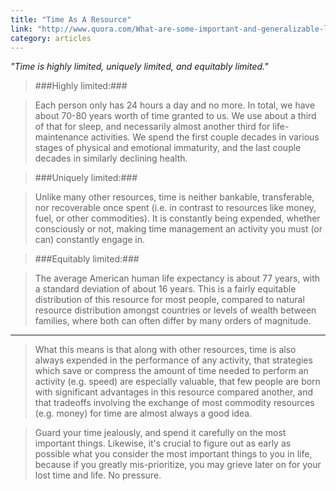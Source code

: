 ```yaml
---
title: "Time As A Resource"
link: "http://www.quora.com/What-are-some-important-and-generalizable-life-lessons/answer/Yishan-Wong?srid=36gK&share=1"
category: articles
---
```


_"Time is highly limited, uniquely limited, and equitably limited."_

> ###Highly limited:###

> Each person only has 24 hours a day and no more.  In total, we have about
> 70-80 years worth of time granted to us.  We use about a third of that for
> sleep, and necessarily almost another third for life-maintenance
> activities.  We spend the first couple decades in various stages of
> physical and emotional immaturity, and the last couple decades in
> similarly declining health.

> ###Uniquely limited:###

> Unlike many other resources, time is neither bankable, transferable, nor
> recoverable once spent (i.e. in contrast to resources like money, fuel, or
> other commodities).  It is constantly being expended, whether consciously
> or not, making time management an activity you must (or can) constantly
> engage in.

> ###Equitably limited:###

> The average American human life expectancy is about 77 years, with a
> standard deviation of about 16 years.  This is a fairly equitable
> distribution of this resource for most people, compared to natural
> resource distribution amongst countries or levels of wealth between
> families, where both can often differ by many orders of magnitude.

___

> What this means is that along with other resources, time is also always
> expended in the performance of any activity, that strategies which save or
> compress the amount of time needed to perform an activity (e.g. speed) are
> especially valuable, that few people are born with significant advantages
> in this resource compared another, and that tradeoffs involving the
> exchange of most commodity resources (e.g. money) for time are almost
> always a good idea.

> Guard your time jealously, and spend it carefully on the most important
> things. Likewise, it's crucial to figure out as early as possible what you
> consider the most important things to you in life, because if you greatly
> mis-prioritize, you may grieve later on for your lost time and life.  No
> pressure.
